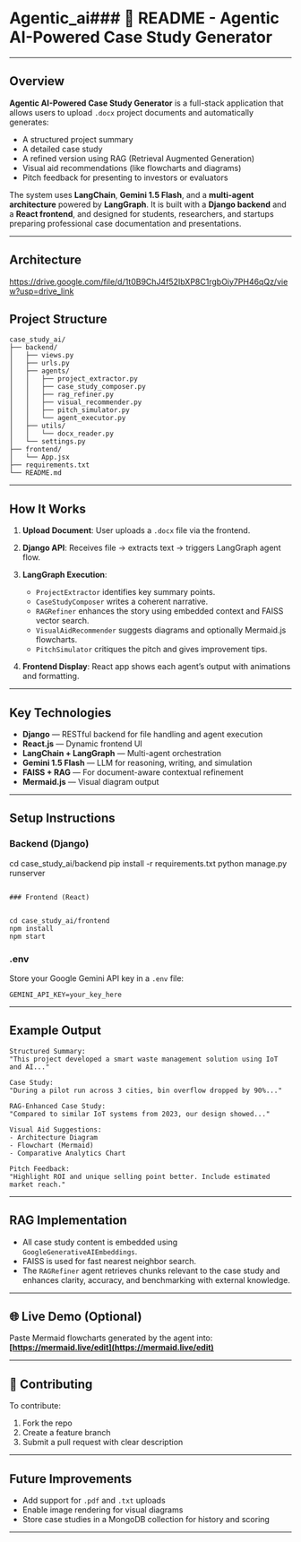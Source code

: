 # Agentic_ai### 📘 README - Agentic AI-Powered Case Study Generator

---

##  Overview

**Agentic AI-Powered Case Study Generator** is a full-stack application that allows users to upload `.docx` project documents and automatically generates:

* A structured project summary
* A detailed case study
* A refined version using RAG (Retrieval Augmented Generation)
* Visual aid recommendations (like flowcharts and diagrams)
* Pitch feedback for presenting to investors or evaluators

The system uses **LangChain**, **Gemini 1.5 Flash**, and a **multi-agent architecture** powered by **LangGraph**. It is built with a **Django backend** and a **React frontend**, and designed for students, researchers, and startups preparing professional case documentation and presentations.

---

##  Architecture

https://drive.google.com/file/d/1t0B9ChJ4f52IbXP8C1rgbOiy7PH46qQz/view?usp=drive_link

##  Project Structure

```
case_study_ai/
├── backend/
│   ├── views.py
│   ├── urls.py
│   ├── agents/
│   │   ├── project_extractor.py
│   │   ├── case_study_composer.py
│   │   ├── rag_refiner.py
│   │   ├── visual_recommender.py
│   │   ├── pitch_simulator.py
│   │   └── agent_executor.py
│   ├── utils/
│   │   └── docx_reader.py
│   └── settings.py
├── frontend/
│   └── App.jsx
├── requirements.txt
└── README.md
```

---

##  How It Works

1. **Upload Document**: User uploads a `.docx` file via the frontend.
2. **Django API**: Receives file → extracts text → triggers LangGraph agent flow.
3. **LangGraph Execution**:

   * `ProjectExtractor` identifies key summary points.
   * `CaseStudyComposer` writes a coherent narrative.
   * `RAGRefiner` enhances the story using embedded context and FAISS vector search.
   * `VisualAidRecommender` suggests diagrams and optionally Mermaid.js flowcharts.
   * `PitchSimulator` critiques the pitch and gives improvement tips.
4. **Frontend Display**: React app shows each agent’s output with animations and formatting.

---

##  Key Technologies

* **Django** — RESTful backend for file handling and agent execution
* **React.js** — Dynamic frontend UI
* **LangChain + LangGraph** — Multi-agent orchestration
* **Gemini 1.5 Flash** — LLM for reasoning, writing, and simulation
* **FAISS + RAG** — For document-aware contextual refinement
* **Mermaid.js** — Visual diagram output

---

##  Setup Instructions

### Backend (Django)


cd case_study_ai/backend
pip install -r requirements.txt
python manage.py runserver
```

### Frontend (React)


cd case_study_ai/frontend
npm install
npm start
```

### .env

Store your Google Gemini API key in a `.env` file:

```env
GEMINI_API_KEY=your_key_here
```

---

##  Example Output

```
Structured Summary:
"This project developed a smart waste management solution using IoT and AI..."

Case Study:
"During a pilot run across 3 cities, bin overflow dropped by 90%..."

RAG-Enhanced Case Study:
"Compared to similar IoT systems from 2023, our design showed..."

Visual Aid Suggestions:
- Architecture Diagram
- Flowchart (Mermaid)
- Comparative Analytics Chart

Pitch Feedback:
"Highlight ROI and unique selling point better. Include estimated market reach."
```

---

##  RAG Implementation

* All case study content is embedded using `GoogleGenerativeAIEmbeddings`.
* FAISS is used for fast nearest neighbor search.
* The `RAGRefiner` agent retrieves chunks relevant to the case study and enhances clarity, accuracy, and benchmarking with external knowledge.

---

## 🌐 Live Demo (Optional)

Paste Mermaid flowcharts generated by the agent into:
**[https://mermaid.live/edit](https://mermaid.live/edit)**

---

## 👨 Contributing

To contribute:

1. Fork the repo
2. Create a feature branch
3. Submit a pull request with clear description

---

##  Future Improvements

* Add support for `.pdf` and `.txt` uploads
* Enable image rendering for visual diagrams
* Store case studies in a MongoDB collection for history and scoring

---



